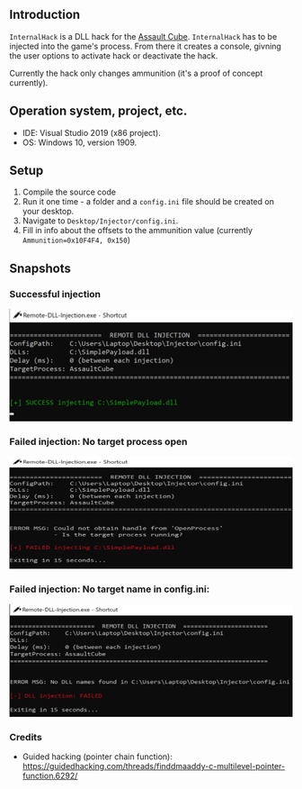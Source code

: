 ## Introduction 

`InternalHack` is a DLL hack for the [Assault Cube](https://assault.cubers.net/). 
`InternalHack` has to be injected into the game's process. From there it creates a console, givning the user options to activate hack or deactivate the hack. 

Currently the hack only changes ammunition (it's a proof of concept currently).

## Operation system, project, etc.

- IDE: Visual Studio 2019 (x86 project).
- OS: Windows 10, version 1909.

## Setup

1. Compile the source code
2. Run it one time - a folder and a `config.ini` file should be created on your desktop.
3. Navigate to `Desktop/Injector/config.ini`.
4. Fill in info about the offsets to the ammunition value (currently `Ammunition=0x10F4F4, 0x150`)

## Snapshots

### Successful injection

<img src="https://github.com/christianshub/DLL-Injector/blob/master/Snapshots/Success.png" height="200" width="600">

### Failed injection: No target process open

<img src="https://github.com/christianshub/DLL-Injector/blob/master/Snapshots/Fail1.png" height="200" width="600">

### Failed injection: No target name in config.ini:

<img src="https://github.com/christianshub/DLL-Injector/blob/master/Snapshots/Fail2.png" height="200" width="600">


### Credits

- Guided hacking (pointer chain function): https://guidedhacking.com/threads/finddmaaddy-c-multilevel-pointer-function.6292/
